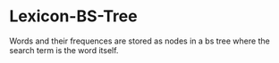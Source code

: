 # Lexicon-BS-Tree
Words and their frequences are stored as nodes in a bs tree where the search term is the word itself.
